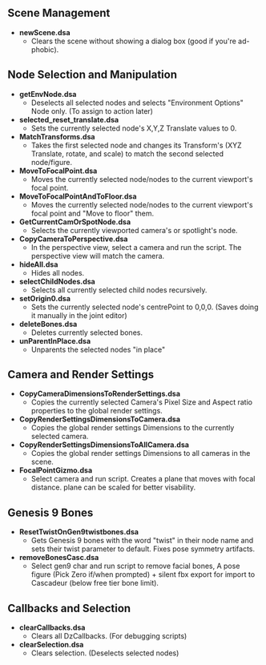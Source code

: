 ## Scene Management
* **newScene.dsa**
  - Clears the scene without showing a dialog box (good if you're ad-phobic).

## Node Selection and Manipulation
* **getEnvNode.dsa**
  - Deselects all selected nodes and selects "Environment Options" Node only. (To assign to action later)
* **selected_reset_translate.dsa**
  - Sets the currently selected node's X,Y,Z Translate values to 0.
* **MatchTransforms.dsa**
  - Takes the first selected node and changes its Transform's (XYZ Translate, rotate, and scale) to match the second selected node/figure.
* **MoveToFocalPoint.dsa**
  - Moves the currently selected node/nodes to the current viewport's focal point.
* **MoveToFocalPointAndToFloor.dsa**
  - Moves the currently selected node/nodes to the current viewport's focal point and "Move to floor" them.
* **GetCurrentCamOrSpotNode.dsa**
  - Selects the currently viewported camera's or spotlight's node.
* **CopyCameraToPerspective.dsa**
  - In the perspective view, select a camera and run the script. The perspective view will match the camera.
* **hideAll.dsa**
  - Hides all nodes.
* **selectChildNodes.dsa**
  - Selects all currently selected child nodes recursively.
* **setOrigin0.dsa**
  - Sets the currently selected node's centrePoint to 0,0,0. (Saves doing it manually in the joint editor)
* **deleteBones.dsa**
  - Deletes currently selected bones.
* **unParentInPlace.dsa**
  - Unparents the selected nodes "in place"

## Camera and Render Settings
* **CopyCameraDimensionsToRenderSettings.dsa**
  - Copies the currently selected Camera's Pixel Size and Aspect ratio properties to the global render settings.
* **CopyRenderSettingsDimensionsToCamera.dsa**
  - Copies the global render settings Dimensions to the currently selected camera.
* **CopyRenderSettingsDimensionsToAllCamera.dsa**
  - Copies the global render settings Dimensions to all cameras in the scene.
* **FocalPointGizmo.dsa**
  - Select camera and run script. Creates a plane that moves with focal distance. plane can be scaled for better visability.

## Genesis 9 Bones
* **ResetTwistOnGen9twistbones.dsa**
  - Gets Genesis 9 bones with the word "twist" in their node name and sets their twist parameter to default. Fixes pose symmetry artifacts.
* **removeBonesCasc.dsa**
  - Select gen9 char and run script to remove facial bones, A pose figure (Pick Zero if/when prompted) + silent fbx export for import to Cascadeur (below free tier bone limit).

## Callbacks and Selection
* **clearCallbacks.dsa**
  - Clears all DzCallbacks. (For debugging scripts)
* **clearSelection.dsa**
  - Clears selection. (Deselects selected nodes)